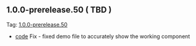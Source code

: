 ## 1.0.0-prerelease.50 ( TBD )

Tag: [1.0.0-prerelease.50](https://github.com/patternfly/patternfly-elements/releases/tag/1.0.0-prerelease.39)

- [code](url) Fix - fixed demo file to accurately show the working component